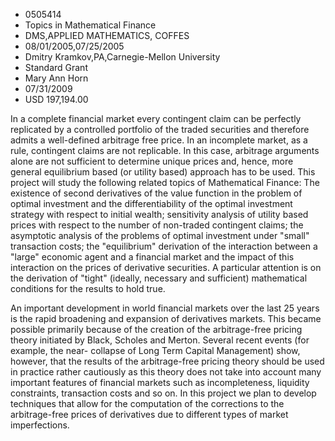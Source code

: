 
* 0505414
* Topics in Mathematical Finance
* DMS,APPLIED MATHEMATICS, COFFES
* 08/01/2005,07/25/2005
* Dmitry Kramkov,PA,Carnegie-Mellon University
* Standard Grant
* Mary Ann Horn
* 07/31/2009
* USD 197,194.00

In a complete financial market every contingent claim can be perfectly
replicated by a controlled portfolio of the traded securities and therefore
admits a well-defined arbitrage free price. In an incomplete market, as a rule,
contingent claims are not replicable. In this case, arbitrage arguments alone
are not sufficient to determine unique prices and, hence, more general
equilibrium based (or utility based) approach has to be used. This project will
study the following related topics of Mathematical Finance: The existence of
second derivatives of the value function in the problem of optimal investment
and the differentiability of the optimal investment strategy with respect to
initial wealth; sensitivity analysis of utility based prices with respect to the
number of non-traded contingent claims; the asymptotic analysis of the problems
of optimal investment under "small" transaction costs; the "equilibrium"
derivation of the interaction between a "large" economic agent and a financial
market and the impact of this interaction on the prices of derivative
securities. A particular attention is on the derivation of "tight" (ideally,
necessary and sufficient) mathematical conditions for the results to hold true.

An important development in world financial markets over the last 25 years is
the rapid broadening and expansion of derivatives markets. This became possible
primarily because of the creation of the arbitrage-free pricing theory initiated
by Black, Scholes and Merton. Several recent events (for example, the near-
collapse of Long Term Capital Management) show, however, that the results of the
arbitrage-free pricing theory should be used in practice rather cautiously as
this theory does not take into account many important features of financial
markets such as incompleteness, liquidity constraints, transaction costs and so
on. In this project we plan to develop techniques that allow for the computation
of the corrections to the arbitrage-free prices of derivatives due to different
types of market imperfections.
